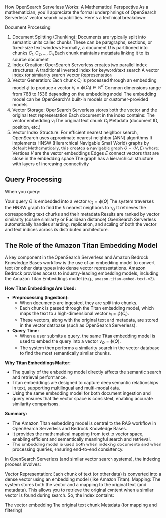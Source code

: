 How OpenSearch Serverless Works: A Mathematical Perspective
As a mathematician, you'll appreciate the formal underpinnings of OpenSearch Serverless' vector search capabilities. Here's a technical breakdown:

Document Processing

1. Document Splitting (Chunking):
   Documents are typically split into semantic units called chunks
   These can be paragraphs, sections, or fixed-size text windows
   Formally, a document $D$ is partitioned into chunks ${C_1, C_2, ..., C_n}$
   Each chunk maintains metadata linking it to its source document
2. Index Creation:
   OpenSearch Serverless creates two parallel index structures:
   A traditional inverted index for keyword/text search
   A vector index for similarity search
   Vector Representation
3. Vector Generation:
   Each chunk $C_i$ is processed through an embedding model $\phi$ to produce a vector $v_i = \phi(C_i) \in \mathbb{R}^d$
   Common dimensions range from 768 to 1536 depending on the embedding model
   The embedding model can be OpenSearch's built-in models or customer-provided models
4. Vector Storage:
   OpenSearch Serverless stores both the vector and the original text representation
   Each document in the index contains:
   The vector embedding $v_i$
   The original text chunk $C_i$
   Metadata (document ID, position, etc.)
5. Vector Index Structure:
   For efficient nearest neighbor search, OpenSearch uses approximate nearest neighbor (ANN) algorithms
   It implements HNSW (Hierarchical Navigable Small World) graphs by default
   Mathematically, this creates a navigable graph $G = (V, E)$ where:
   Vertices $V$ are the vector embeddings
   Edges $E$ connect vectors that are close in the embedding space
   The graph has a hierarchical structure with layers of increasing connectivity

## Query Processing

When you query:

Your query $Q$ is embedded into a vector $v_Q = \phi(Q)$
The system traverses the HNSW graph to find the $k$ nearest neighbors to $v_Q$
It retrieves the corresponding text chunks and their metadata
Results are ranked by vector similarity (cosine similarity or Euclidean distance)
OpenSearch Serverless automatically handles sharding, replication, and scaling of both the vector and text indices across its distributed architecture.

## The Role of the Amazon Titan Embedding Model

A key component in the OpenSearch Serverless and Amazon Bedrock Knowledge Bases workflow is the use of an embedding model to convert text (or other data types) into dense vector representations. Amazon Bedrock provides access to industry-leading embedding models, including the Amazon Titan Embeddings model (e.g., `amazon.titan-embed-text-v2`).

**How Titan Embeddings Are Used:**

- **Preprocessing (Ingestion):**
  - When documents are ingested, they are split into chunks.
  - Each chunk is passed through the Titan embedding model, which maps the text to a high-dimensional vector $v_i = \phi(C_i)$.
  - These vectors, along with the original text and metadata, are stored in the vector database (such as OpenSearch Serverless).
- **Query Time:**
  - When a user submits a query, the same Titan embedding model is used to embed the query into a vector $v_Q = \phi(Q)$.
  - The system then performs a similarity search in the vector database to find the most semantically similar chunks.

**Why Titan Embeddings Matter:**

- The quality of the embedding model directly affects the semantic search and retrieval performance.
- Titan embeddings are designed to capture deep semantic relationships in text, supporting multilingual and multi-modal data.
- Using the same embedding model for both document ingestion and query ensures that the vector space is consistent, enabling accurate similarity comparisons.

**Summary:**

- The Amazon Titan embedding model is central to the RAG workflow in OpenSearch Serverless and Bedrock Knowledge Bases.
- It provides the mathematical mapping from text to vector space, enabling efficient and semantically meaningful search and retrieval.
- The embedding model is used both when indexing documents and when processing queries, ensuring end-to-end consistency.

In OpenSearch Serverless (and similar vector search systems), the indexing process involves:

Vector Representation: Each chunk of text (or other data) is converted into a dense vector using an embedding model (like Amazon Titan).
Mapping: The system stores both the vector and a mapping to the original text (and metadata). This allows you to retrieve the original content when a similar vector is found during search.
So, the index contains:

The vector embedding
The original text chunk
Metadata (for mapping and filtering)

